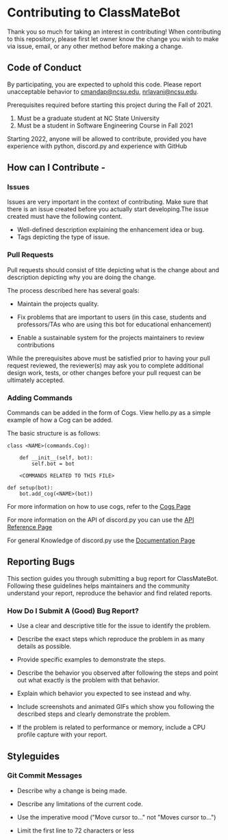 # Contributing to ClassMateBot

Thank you so much for taking an interest in contributing!
When contributing to this repository, please first let owner know the change you wish to make via issue, email, or any other method before making a change.

## Code of Conduct

By participating, you are expected to uphold this code. Please report unacceptable behavior to cmandap@ncsu.edu, nrlavani@ncsu.edu.

Prerequisites required before starting this project during the Fall of 2021.

1. Must be a graduate student at NC State University
2. Must be a student in Software Engineering Course in Fall 2021

Starting 2022, anyone will be allowed to contribute, provided you have experience with python, discord.py and experience with GitHub

## How can I Contribute -

### Issues

Issues are very important in the context of contributing. Make sure that there is an issue created before you actually start developing.The issue created must have the following content.

- Well-defined description explaining the enhancement idea or bug.
- Tags depicting the type of issue.

### Pull Requests

Pull requests should consist of title depicting what is the change about and description depicting why you are doing the change.<br>


The process described here has several goals:

- Maintain the projects quality.

- Fix problems that are important to users (in this case, students and professors/TAs who are using this bot for educational enhancement)

- Enable a sustainable system for the projects maintainers to review contributions

While the prerequisites above must be satisfied prior to having your pull request reviewed, the reviewer(s) may ask you to complete additional design work, tests, or other changes before your pull request can be ultimately accepted.

### Adding Commands
 Commands can be added in the form of Cogs. View hello.py as a simple example of how a Cog can be added.

The basic structure is as follows:

```
class <NAME>(commands.Cog):

    def __init__(self, bot):
        self.bot = bot
        
    <COMMANDS RELATED TO THIS FILE>
    
def setup(bot):
    bot.add_cog(<NAME>(bot))
```
For more information on how to use cogs, refer to the [Cogs Page](https://discordpy.readthedocs.io/en/stable/ext/commands/cogs.html)

For more information on the API of discord.py you can use the [API Reference Page](https://discordpy.readthedocs.io/en/stable/api.html)

For general Knowledge of discord.py use the [Documentation Page](https://discordpy.readthedocs.io/en/latest/index.html)
## Reporting Bugs

This section guides you through submitting a bug report for ClassMateBot. 
Following these guidelines helps maintainers and the community understand your report, reproduce the behavior and find related reports.

### How Do I Submit A (Good) Bug Report?

- Use a clear and descriptive title for the issue to identify the problem.

- Describe the exact steps which reproduce the problem in as many details as possible.

- Provide specific examples to demonstrate the steps. 

- Describe the behavior you observed after following the steps and point out what exactly is the problem with that behavior.

- Explain which behavior you expected to see instead and why.

- Include screenshots and animated GIFs which show you following the described steps and clearly demonstrate the problem. 

- If the problem is related to performance or memory, include a CPU profile capture with your report.

## Styleguides

### Git Commit Messages

- Describe why a change is being made.

- Describe any limitations of the current code.

- Use the imperative mood ("Move cursor to..." not "Moves cursor to...")

- Limit the first line to 72 characters or less

